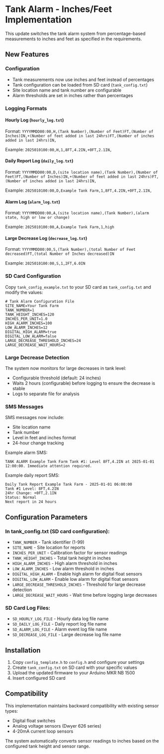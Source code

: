 # Tank Alarm - Inches/Feet Implementation

This update switches the tank alarm system from percentage-based measurements to inches and feet as specified in the requirements.

## New Features

### Configuration
- Tank measurements now use inches and feet instead of percentages
- Tank configuration can be loaded from SD card (`tank_config.txt`)
- Site location name and tank number are configurable
- Alarm thresholds are set in inches rather than percentages

### Logging Formats

#### Hourly Log (`hourly_log.txt`)
Format: `YYYYMMDD00:00,H,(Tank Number),(Number of Feet)FT,(Number of Inches)IN,+(Number of feet added in last 24hrs)FT,(Number of inches added in last 24hrs)IN,`

Example: `2025010100:00,H,1,8FT,4.2IN,+0FT,2.1IN,`

#### Daily Report Log (`daily_log.txt`)
Format: `YYYYMMDD00:00,D,(site location name),(Tank Number),(Number of Feet)FT,(Number of Inches)IN,+(Number of feet added in last 24hrs)FT,(Number of inches added in last 24hrs)IN,`

Example: `2025010100:00,D,Example Tank Farm,1,8FT,4.2IN,+0FT,2.1IN,`

#### Alarm Log (`alarm_log.txt`)
Format: `YYYYMMDD00:00,A,(site location name),(Tank Number),(alarm state, high or low or change)`

Example: `2025010100:00,A,Example Tank Farm,1,high`

#### Large Decrease Log (`decrease_log.txt`)
Format: `YYYYMMDD00:00,S,(Tank Number),(total Number of Feet decreased)FT,(total Number of Inches decreased)IN`

Example: `2025010100:00,S,1,2FT,6.0IN`

### SD Card Configuration

Copy `tank_config_example.txt` to your SD card as `tank_config.txt` and modify the values:

```
# Tank Alarm Configuration File
SITE_NAME=Your Tank Farm
TANK_NUMBER=1
TANK_HEIGHT_INCHES=120
INCHES_PER_UNIT=1.0
HIGH_ALARM_INCHES=100
LOW_ALARM_INCHES=12
DIGITAL_HIGH_ALARM=true
DIGITAL_LOW_ALARM=false
LARGE_DECREASE_THRESHOLD_INCHES=24
LARGE_DECREASE_WAIT_HOURS=2
```

### Large Decrease Detection

The system now monitors for large decreases in tank level:
- Configurable threshold (default: 24 inches)
- Waits 2 hours (configurable) before logging to ensure the decrease is stable
- Logs to separate file for analysis

### SMS Messages

SMS messages now include:
- Site location name
- Tank number
- Level in feet and inches format
- 24-hour change tracking

Example alarm SMS:
```
TANK ALARM Example Tank Farm Tank #1: Level 8FT,4.2IN at 2025-01-01 12:00:00. Immediate attention required.
```

Example daily report SMS:
```
Daily Tank Report Example Tank Farm - 2025-01-01 06:00:00
Tank #1 Level: 8FT,4.2IN
24hr Change: +0FT,2.1IN
Status: Normal
Next report in 24 hours
```

## Configuration Parameters

### In tank_config.txt (SD card configuration):
- `TANK_NUMBER` - Tank identifier (1-99)
- `SITE_NAME` - Site location for reports
- `INCHES_PER_UNIT` - Calibration factor for sensor readings
- `TANK_HEIGHT_INCHES` - Total tank height in inches
- `HIGH_ALARM_INCHES` - High alarm threshold in inches
- `LOW_ALARM_INCHES` - Low alarm threshold in inches
- `DIGITAL_HIGH_ALARM` - Enable high alarm for digital float sensors
- `DIGITAL_LOW_ALARM` - Enable low alarm for digital float sensors
- `LARGE_DECREASE_THRESHOLD_INCHES` - Threshold for large decrease detection
- `LARGE_DECREASE_WAIT_HOURS` - Wait time before logging large decreases

### SD Card Log Files:
- `SD_HOURLY_LOG_FILE` - Hourly data log file name
- `SD_DAILY_LOG_FILE` - Daily report log file name  
- `SD_ALARM_LOG_FILE` - Alarm event log file name
- `SD_DECREASE_LOG_FILE` - Large decrease log file name

## Installation

1. Copy `config_template.h` to `config.h` and configure your settings
2. Create `tank_config.txt` on SD card with your specific values
3. Upload the updated firmware to your Arduino MKR NB 1500
4. Insert configured SD card

## Compatibility

This implementation maintains backward compatibility with existing sensor types:
- Digital float switches
- Analog voltage sensors (Dwyer 626 series)
- 4-20mA current loop sensors

The system automatically converts sensor readings to inches based on the configured tank height and sensor range.